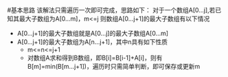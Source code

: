 #基本思路
该解法只需遍历一次即可完成，思路如下：
对于一个数组A[0...j],若已知其最大子数组为A[0...m]，m<=j
则数组A[0...j+1]的最大子数组有以下情况

* A[0...j+1]的最大子数组就是A[0...j]的最大子数组A[0...m]
* A[0...j+1]的最大子数组为A[n...j+1]，其中n具有如下性质
  * m<=n<=j+1
  * 对数组A求和得到B数组，即B[i]=B[i-1]+A[i]，则有B[m]=min(B[m...j+1])，遍历时只需简单判断，即可保存或更新m
